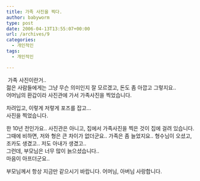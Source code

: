 ```yaml
---
title: 가족 사진을 찍다.
author: babyworm
type: post
date: 2006-04-13T13:55:07+00:00
url: /archives/9
categories:
  - 개인적인
tags:
  - 개인적인

---
```

&nbsp;가족 사진이란거..  
젊은 사람들에게는 그냥 무슨 의미인지 잘 모르겠고, 돈도 좀 아깝고 그렇지요..  
어머님의 환갑이라 사진관에 가서 가족사진을 찍었습니다.

차려입고, 이렇게 저렇게 포즈를 잡고&#8230;  
사진을 찍었습니다. 

한 10년 전인가요.. 사진관은 아니고, 집에서 가족사진을 찍은 것이 집에 걸려 있습니다.  
그때에 비하면, 저와 형은 큰 차이가 없더군요.. 가족은 좀 늘었지요.. 형수님이 오셨고, 조카도 생겼고.. 저도 아내가 생겼고..  
그런데, 부모님은 너무 많이 늙으셨습니다..  
마음이 아프더군요..

부모님께서 항상 지금만 같으시기 바랍니다. 어머님, 아버님 사랑합니다.<img decoding="async" src="https://i0.wp.com/babyworm.net/tatter/plugins/emoticons/emoticons/red(21).png?w=625" alt="" data-recalc-dims="1" />